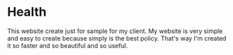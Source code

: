 # Health
This website create just for sample for my client. My website is very simple and easy to create because simply is the best policy. That's way I'm created it so faster and so beautiful and so useful. 
